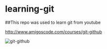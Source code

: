 # learning-git

##This repo was used to learn git from youtube

http://www.amigoscode.com/courses/git-github

![git-github](https://github.com/Max-from-Odessa/learning-git/assets/64856352/b0873112-d85e-46a5-9502-2680b1f0220d)

